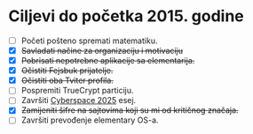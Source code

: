 # Ciljevi do početka 2015. godine

* [ ] Početi pošteno spremati matematiku.
* [x] ~~Savladati načine za organizaciju i motivaciju~~
* [x] ~~Pobrisati nepotrebne aplikacije sa elementarija.~~
* [x] ~~Očistiti Fejsbuk prijatelje.~~
* [x] ~~Očistiti oba Tviter profila.~~
* [ ] Pospremiti TrueCrypt particiju.
* [ ] Završiti [Cyberspace 2025](/cyberspace2025) esej.
* [x] ~~Zamijeniti šifre na sajtovima koji su mi od kritičnog značaja.~~
* [ ] Završiti prevođenje elementary OS-a.
